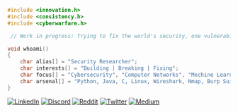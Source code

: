~~~c
#include <innovation.h>
#include <consistency.h>
#include <cyberwarfare.h>

 // Work in progress: Trying to fix the world's security, one vulnerability at a time.

void whoami()
{
    char alias[] = "Security Researcher";
    char interests[] = "Building | Breaking | Fixing";
    char focus[] = "Cybersecurity", "Computer Networks", "Mechine Learning";
    char arsenal[] = "Python, Java, C, Linux, Wireshark, Nmap, Burp Suite, Metasploit";
}
~~~


[![LinkedIn](https://img.shields.io/badge/LinkedIn-0077B5?style=for-the-badge&logo=linkedin&logoColor=white)](https://www.linkedin.com/in/manoj-g-2444ab28a) 
[![Discord](https://img.shields.io/badge/Discord-7289DA?style=for-the-badge&logo=discord&logoColor=white)](https://discord.gg/wF9pEQDB)
[![Reddit](https://img.shields.io/badge/Reddit-FF4500?style=for-the-badge&logo=reddit&logoColor=white)](https://www.reddit.com/u/--iamroot/s/A9oYxKC6M4) 
[![Twitter](https://img.shields.io/badge/Twitter-1DA1F2?style=for-the-badge&logo=twitter&logoColor=white)](https://twitter.com/) 
[![Medium](https://img.shields.io/badge/Medium-12100E?style=for-the-badge&logo=medium&logoColor=white)](https://medium.com/)

